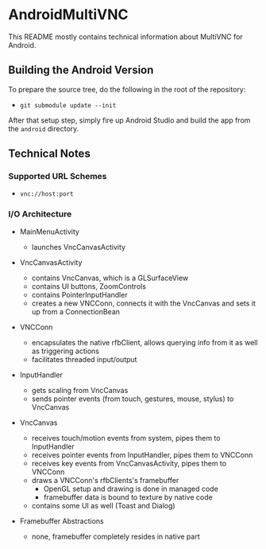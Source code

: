 # AndroidMultiVNC

This README mostly contains technical information about MultiVNC for Android.

## Building the Android Version

To prepare the source tree, do the following in the root of the repository:

* `git submodule update --init`

After that setup step, simply fire up Android Studio and build the app from
the `android` directory.

## Technical Notes

### Supported URL Schemes

* `vnc://host:port`

### I/O Architecture

* MainMenuActivity
  * launches VncCanvasActivity

* VncCanvasActivity
  * contains VncCanvas, which is a GLSurfaceView
  * contains UI buttons, ZoomControls
  * contains PointerInputHandler
  * creates a new VNCConn, connects it with the VncCanvas and sets it up from a ConnectionBean

* VNCConn
  * encapsulates the native rfbClient, allows querying info from it as well as triggering actions
  * facilitates threaded input/output
  
* InputHandler
  * gets scaling from VncCanvas
  * sends pointer events (from touch, gestures, mouse, stylus) to VncCanvas
  
* VncCanvas
  * receives touch/motion events from system, pipes them to InputHandler
  * receives pointer events from InputHandler, pipes them to VNCConn
  * receives key events from VncCanvasActivity, pipes them to VNCConn
  * draws a VNCConn's rfbClients's framebuffer
    * OpenGL setup and drawing is done in managed code
    * framebuffer data is bound to texture by native code
  * contains some UI as well (Toast and Dialog)
  
* Framebuffer Abstractions
  * none, framebuffer completely resides in native part
  
   

